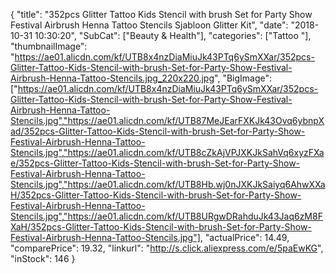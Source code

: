 {
	"title": "352pcs Glitter Tattoo Kids Stencil with brush Set for Party Show Festival Airbrush Henna Tattoo Stencils Sjabloon Glitter Kit",
	"date": "2018-10-31 10:30:20",
	"SubCat": ["Beauty & Health"],
	"categories": ["Tattoo "],
	"thumbnailImage": "https://ae01.alicdn.com/kf/UTB8x4nzDiaMiuJk43PTq6ySmXXar/352pcs-Glitter-Tattoo-Kids-Stencil-with-brush-Set-for-Party-Show-Festival-Airbrush-Henna-Tattoo-Stencils.jpg_220x220.jpg",
	"BigImage": ["https://ae01.alicdn.com/kf/UTB8x4nzDiaMiuJk43PTq6ySmXXar/352pcs-Glitter-Tattoo-Kids-Stencil-with-brush-Set-for-Party-Show-Festival-Airbrush-Henna-Tattoo-Stencils.jpg","https://ae01.alicdn.com/kf/UTB87MeJEarFXKJk43Ovq6ybnpXad/352pcs-Glitter-Tattoo-Kids-Stencil-with-brush-Set-for-Party-Show-Festival-Airbrush-Henna-Tattoo-Stencils.jpg","https://ae01.alicdn.com/kf/UTB8cZkAjVPJXKJkSahVq6xyzFXae/352pcs-Glitter-Tattoo-Kids-Stencil-with-brush-Set-for-Party-Show-Festival-Airbrush-Henna-Tattoo-Stencils.jpg","https://ae01.alicdn.com/kf/UTB8Hb.wj0nJXKJkSaiyq6AhwXXaH/352pcs-Glitter-Tattoo-Kids-Stencil-with-brush-Set-for-Party-Show-Festival-Airbrush-Henna-Tattoo-Stencils.jpg","https://ae01.alicdn.com/kf/UTB8URgwDRahduJk43Jaq6zM8FXaH/352pcs-Glitter-Tattoo-Kids-Stencil-with-brush-Set-for-Party-Show-Festival-Airbrush-Henna-Tattoo-Stencils.jpg"],
	"actualPrice": 14.49,
	"comparePrice": 19.32,
	"linkurl": "http://s.click.aliexpress.com/e/5paEwKG",
	"inStock": 146
}
